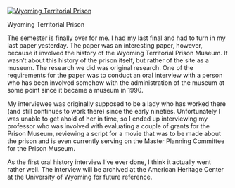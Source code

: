 [![Wyoming Territorial Prison](museum72.jpg "Wyoming Territorial Prison")](https://www.historyrhymes.info/2009/12/10/wyoming-territorial-prison-museum/museum72/)

Wyoming Territorial Prison

The semester is finally over for me. I had my last final and had to turn in my last paper yesterday. The paper was an interesting paper, however, because it involved the history of the Wyoming Territorial Prison Museum. It wasn’t about this history of the prison itself, but rather of the site as a museum. The research we did was original research. One of the requirements for the paper was to conduct an oral interview with a person who has been involved somehow with the administration of the museum at some point since it became a museum in 1990.

My interviewee was originally supposed to be a lady who has worked there (and still continues to work there) since the early nineties. Unfortunately I was unable to get ahold of her in time, so I ended up interviewing my professor who was involved with evaluating a couple of grants for the Prison Museum, reviewing a script for a movie that was to be made about the prison and is even currently serving on the Master Planning Committee for the Prison Museum.

As the first oral history interview I’ve ever done, I think it actually went rather well. The interview will be archived at the American Heritage Center at the University of Wyoming for future reference.